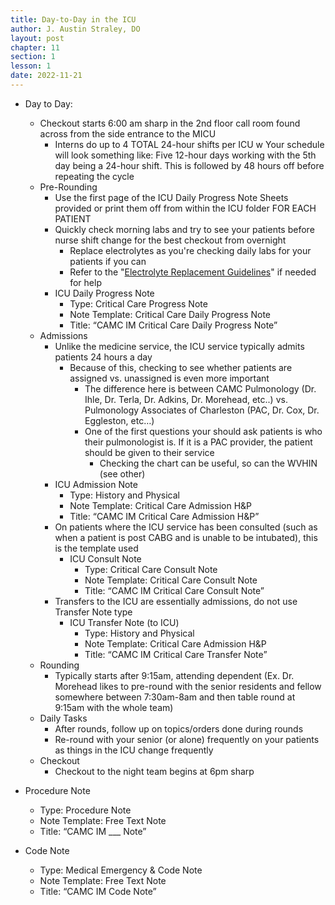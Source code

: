 ```yaml
---
title: Day-to-Day in the ICU
author: J. Austin Straley, DO
layout: post
chapter: 11
section: 1
lesson: 1
date: 2022-11-21
---
```


- Day to Day:
	- Checkout starts 6:00 am sharp in the 2nd floor call room found across from the side entrance to the MICU
		- Interns do up to 4 TOTAL 24-hour shifts per ICU
			w Your schedule will look something like: Five 12-hour days working with the 5th day being a 24-hour shift. This is followed by 48 hours off before repeating the cycle
	- Pre-Rounding
		- Use the first page of the ICU Daily Progress Note Sheets provided or print them off from within the ICU folder FOR EACH PATIENT
		- Quickly check morning labs and try to see your patients before nurse shift change for the best checkout from overnight
			- Replace electrolytes as you're checking daily labs for your patients if you can
			- Refer to the "[Electrolyte Replacement Guidelines][1]" if needed for help
		- ICU Daily Progress Note
			- Type: Critical Care Progress Note
			- Note Template: Critical Care Daily Progress Note
			- Title: “CAMC IM Critical Care Daily Progress Note”
	- Admissions
		- Unlike the medicine service, the ICU service typically admits patients 24 hours a day
			- Because of this, checking to see whether patients are assigned vs. unassigned is even more important
				- The difference here is between CAMC Pulmonology (Dr. Ihle, Dr. Terla, Dr. Adkins, Dr. Morehead, etc..) vs. Pulmonology Associates of Charleston (PAC, Dr. Cox, Dr. Eggleston, etc…)
				- One of the first questions your should ask patients is who their pulmonologist is. If it is a PAC provider, the patient should be given to their service
					- Checking the chart can be useful, so can the WVHIN (see other)
		- ICU Admission Note
			- Type: History and Physical 
			- Note Template: Critical Care Admission H&P
			- Title: “CAMC IM Critical Care Admission H&P”
		- On patients where the ICU service has been consulted (such as when a patient is post CABG and is unable to be intubated), this is the template used
			- ICU Consult Note
				- Type: Critical Care Consult Note
				- Note Template: Critical Care Consult Note
				- Title: “CAMC IM Critical Care Consult Note”
		- Transfers to the ICU are essentially admissions, do not use Transfer Note type
			- ICU Transfer Note (to ICU)
				- Type: History and Physical 
				- Note Template: Critical Care Admission H&P
				- Title: “CAMC IM Critical Care Transfer Note”
	- Rounding
		- Typically starts after 9:15am, attending dependent (Ex. Dr. Morehead likes to pre-round with the senior residents and fellow somewhere between 7:30am-8am and then table round at 9:15am with the whole team)
	- Daily Tasks
		- After rounds, follow up on topics/orders done during rounds
		- Re-round with your senior (or alone) frequently on your patients as things in the ICU change frequently
	- Checkout
		- Checkout to the night team begins at 6pm sharp


- Procedure Note
	- Type: Procedure Note
	- Note Template: Free Text Note
	- Title: “CAMC IM ___ Note”
- Code Note
	- Type: Medical Emergency & Code Note
	- Note Template: Free Text Note
	- Title: “CAMC IM Code Note”


[1]: https://www.vumc.org/trauma-and-scc/sites/default/files/public_files/Protocols/Electrolyte%20Repletion%20Guideline%20PMG.pdf

